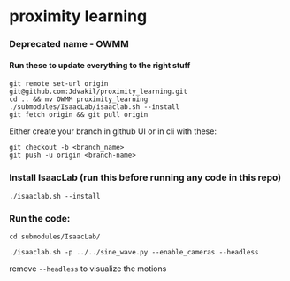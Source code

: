 # proximity learning

### Deprecated name - OWMM
#### Run these to update everything to the right stuff
```cd OWMM
git remote set-url origin git@github.com:Jdvakil/proximity_learning.git
cd .. && mv OWMM proximity_learning
./submodules/IsaacLab/isaaclab.sh --install
git fetch origin && git pull origin
```

Either create your branch in github UI or in cli with these:

```
git checkout -b <branch_name>
git push -u origin <branch-name>
```

### Install IsaacLab (run this before running any code in this repo)

`./isaaclab.sh --install`


### Run the code:

`cd submodules/IsaacLab/`

`./isaaclab.sh -p ../../sine_wave.py --enable_cameras --headless`

remove `--headless` to visualize the motions
